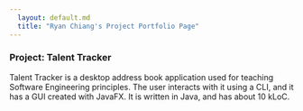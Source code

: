 ```yaml
---
  layout: default.md
  title: "Ryan Chiang's Project Portfolio Page"
---
```


### Project: Talent Tracker

Talent Tracker is a desktop address book application used for teaching Software Engineering principles. The user interacts with it using a CLI, and it has a GUI created with JavaFX. It is written in Java, and has about 10 kLoC.


